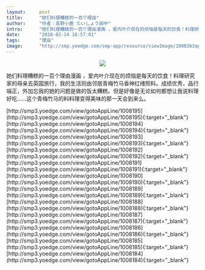 ```yaml
---
layout:     post
title:      "她们料理糟糕的一百个理由"
author:     "作者：高野小鹿 たいしょう田中"
intro:      "她们料理糟糕的一百个理由漫画 ，爱内叶介现在的烦恼是每天的饮食！料理研究家的母亲去英国旅行，我的生活则由邻居青梅竹马香神红绪照料。成绩优秀，品行端正，外加忘我的她的问题是做的饭太糟糕。但是好像是无论如何都想让我说料理好吃……这个青梅竹马的料料理变得美味的那一天会到来么。"
date:       "2018-02-14 16:57:01"
tags:       "理由"
image:      "http://smp.yoedge.com/smp-app/resource/viewImage/1000363appline.png"
---
```

<div style="text-align: center">
<p><img src="http://smp.yoedge.com/smp-app/resource/viewImage/1000363appline.png"/></p>
</div>
<p class="post-meta">
<span>她们料理糟糕的一百个理由漫画 ，爱内叶介现在的烦恼是每天的饮食！料理研究家的母亲去英国旅行，我的生活则由邻居青梅竹马香神红绪照料。成绩优秀，品行端正，外加忘我的她的问题是做的饭太糟糕。但是好像是无论如何都想让我说料理好吃……这个青梅竹马的料料理变得美味的那一天会到来么。</span>
</p>
[http://smp3.yoedge.com/view/gotoAppLine/1008195](http://smp3.yoedge.com/view/gotoAppLine/1008195){:target="_blank"}
[http://smp3.yoedge.com/view/gotoAppLine/1008194](http://smp3.yoedge.com/view/gotoAppLine/1008194){:target="_blank"}
[http://smp3.yoedge.com/view/gotoAppLine/1008193](http://smp3.yoedge.com/view/gotoAppLine/1008193){:target="_blank"}
[http://smp3.yoedge.com/view/gotoAppLine/1008192](http://smp3.yoedge.com/view/gotoAppLine/1008192){:target="_blank"}
[http://smp3.yoedge.com/view/gotoAppLine/1008191](http://smp3.yoedge.com/view/gotoAppLine/1008191){:target="_blank"}
[http://smp3.yoedge.com/view/gotoAppLine/1008190](http://smp3.yoedge.com/view/gotoAppLine/1008190){:target="_blank"}
[http://smp3.yoedge.com/view/gotoAppLine/1008189](http://smp3.yoedge.com/view/gotoAppLine/1008189){:target="_blank"}
[http://smp3.yoedge.com/view/gotoAppLine/1008188](http://smp3.yoedge.com/view/gotoAppLine/1008188){:target="_blank"}
[http://smp3.yoedge.com/view/gotoAppLine/1008187](http://smp3.yoedge.com/view/gotoAppLine/1008187){:target="_blank"}
[http://smp3.yoedge.com/view/gotoAppLine/1008186](http://smp3.yoedge.com/view/gotoAppLine/1008186){:target="_blank"}
[http://smp3.yoedge.com/view/gotoAppLine/1008185](http://smp3.yoedge.com/view/gotoAppLine/1008185){:target="_blank"}
[http://smp3.yoedge.com/view/gotoAppLine/1008184](http://smp3.yoedge.com/view/gotoAppLine/1008184){:target="_blank"}


